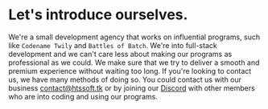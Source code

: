 # Let's introduce ourselves.

We're a small development agency that works on influential programs, such like ``Codename Twily`` and ``Battles of Batch``. We're into full-stack development and we can't care less about making our programs as professional as we could. We make sure that we try to deliver a smooth and premium experience without waiting too long. If you're looking to contact us, we have many methods of doing so. You could contact us with our business contact@htssoft.tk or by joining our [Discord](https://discord.gg/65cCdsHe5k) with other members who are into coding and using our programs.
